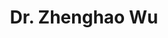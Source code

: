 ---
layout: page
title: Dr. Zhenghao Wu
description: Assistant Professor<br>Department of Chemistry<br>Xi'an Jiaotong Liverpool University<br>Email&#58; zhenghao.wu@xjtlu.edu.cn
img: assets/img/zhenghao_wu.jpg
redirect: https://scholar.xjtlu.edu.cn/en/persons/ZhenghaoWu
importance: 1
horizontal: true
category: Principal Investigator
---